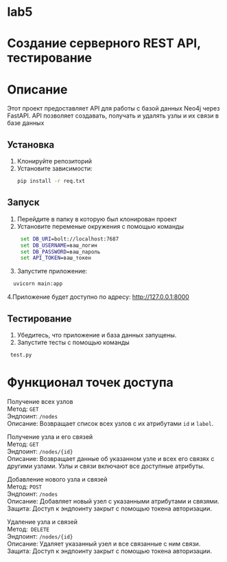 # lab5
# Создание серверного REST API, тестирование
# Описание 
  Этот проект предоставляет API для работы с базой данных Neo4j через FastAPI. API позволяет создавать, получать и удалять узлы и их связи в базе данных

## Установка 
1. Клонируйте репозиторий
2. Установите зависимости:
   ```cmd
   pip install -r req.txt

## Запуск
1. Перейдите в папку в которую был клонирован проект
2. Установите переменые окружения с помощью команды
   ```cmd
    set DB_URI=bolt://localhost:7687
    set DB_USERNAME=ваш_логин
    set DB_PASSWORD=ваш_пароль
    set API_TOKEN=ваш_токен
3. Запустите приложение:
  ```cmd
    uvicorn main:app
```
4.Приложение будет доступно по адресу: http://127.0.0.1:8000
## Тестирование
1. Убедитесь, что приложение и база данных запущены.
2. Запустите тесты с помощью команды
 ```cmd
  test.py
```
# Функционал точек доступа
  Получение всех узлов  
  Метод: `GET`  
  Эндпоинт: `/nodes`  
  Описание: Возвращает список всех узлов с их атрибутами `id` и `label`.  
 
  Получение узла и его связей  
  Метод: `GET`  
  Эндпоинт: `/nodes/{id}`  
  Описание: Возвращает данные об указанном узле и всех его связях с другими узлами. Узлы и связи включают все доступные атрибуты.  

  Добавление нового узла и связей  
  Метод: `POST`  
  Эндпоинт: `/nodes`  
  Описание: Добавляет новый узел с указанными атрибутами и связями.  
  Защита: Доступ к эндпоинту закрыт с помощью токена авторизации.  

  Удаление узла и связей  
  Метод:` DELETE`  
  Эндпоинт: `/nodes/{id}`  
  Описание: Удаляет указанный узел и все связанные с ним связи.  
  Защита: Доступ к эндпоинту закрыт с помощью токена авторизации.  
